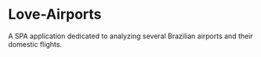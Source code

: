 # Love-Airports
A SPA application dedicated to analyzing several Brazilian airports and their domestic flights.
